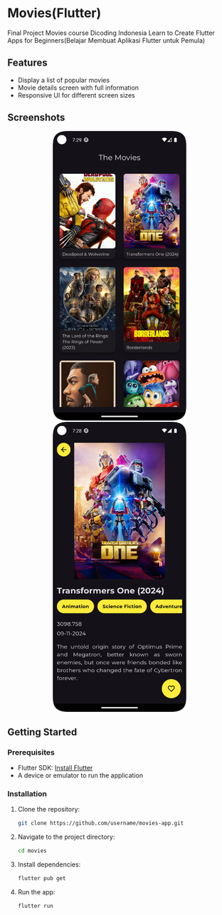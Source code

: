 # Movies(Flutter)

Final Project Movies course Dicoding Indonesia Learn to Create Flutter Apps for Beginners(Belajar Membuat Aplikasi Flutter untuk Pemula) 

## Features

- Display a list of popular movies
- Movie details screen with full information
- Responsive UI for different screen sizes

## Screenshots

<div align="center">
   <p float="left">
      <img src="assets/home_page.png" alt="home screen" width="300"/>
      <img src="assets/detail_page.png" alt="home screen" width="300"/>
   </p>
</div>

## Getting Started

### Prerequisites

- Flutter SDK: [Install Flutter](https://flutter.dev/docs/get-started/install)
- A device or emulator to run the application

### Installation

1. Clone the repository:
   ```bash
   git clone https://github.com/username/movies-app.git
2. Navigate to the project directory:
    ```bash
   cd movies
3. Install dependencies:
    ```bash
   flutter pub get
4. Run the app:
    ```bash
   flutter run



